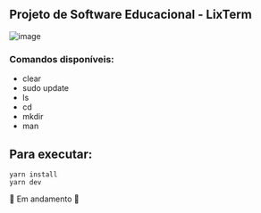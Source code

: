 ## Projeto de Software Educacional - LixTerm
![image](https://user-images.githubusercontent.com/29162587/209237908-b0aaf278-1702-4e44-abb6-a9caf27cb8cc.png)
### Comandos disponíveis:
- clear
- sudo update
- ls
- cd
- mkdir
- man

## Para executar:
``` 
yarn install  
yarn dev

```

🚧 Em andamento 🚧
